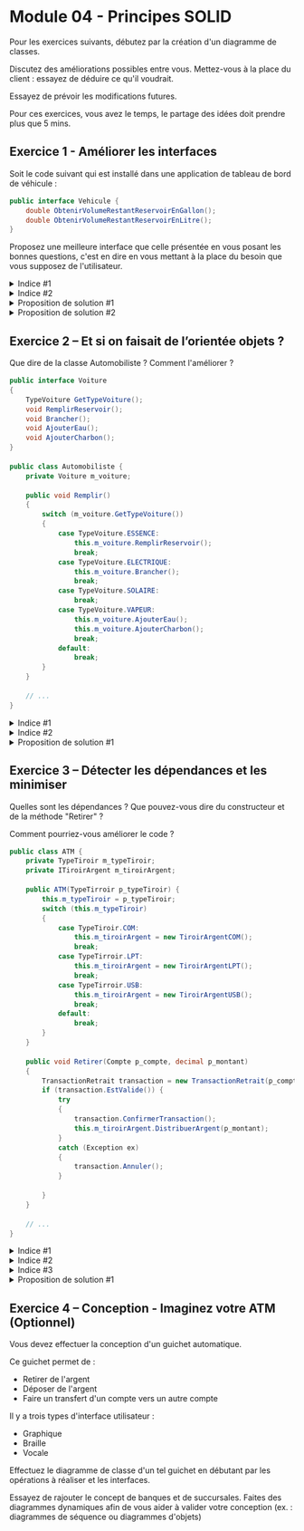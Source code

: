 # Module 04 - Principes SOLID

Pour les exercices suivants, débutez par la création d'un diagramme de classes.

Discutez des améliorations possibles entre vous. Mettez-vous à la place du client : essayez de déduire ce qu'il voudrait.

Essayez de prévoir les modifications futures.

Pour ces exercices, vous avez le temps, le partage des idées doit prendre plus que 5 mins.

## Exercice 1 - Améliorer les interfaces

Soit le code suivant qui est installé dans une application de tableau de bord de véhicule :

```csharp
public interface Vehicule {
    double ObtenirVolumeRestantReservoirEnGallon();
    double ObtenirVolumeRestantReservoirEnLitre();
}
```

Proposez une meilleure interface que celle présentée en vous posant les bonnes questions, c'est en dire en vous mettant à la place du besoin que vous supposez de l'utilisateur.

<details>
    <summary>Indice #1</summary>
Qu'est-ce qu'un véhicule ? Comment se déplace-t-il ?
</details>

<details>
    <summary>Indice #2</summary>
Que veut généralement savoir l'utilisateur de cette application ?
</details>

<details>
    <summary>Proposition de solution #1</summary>

``` csharp
public interface Vehicule
{
    double ObtenirPourcentageEnergieRestante();
}
```
</details>

<details>
    <summary>Proposition de solution #2</summary>

```csharp
public interface Vehicule
{
    double ObtenirNombreKmRestants();
}
```
</details>

## Exercice 2 – Et si on faisait de l’orientée objets ?

Que dire de la classe Automobiliste ? Comment l'améliorer ?

```csharp
public interface Voiture
{
    TypeVoiture GetTypeVoiture();
    void RemplirReservoir();
    void Brancher();
    void AjouterEau();
    void AjouterCharbon();
}

public class Automobiliste {
    private Voiture m_voiture;
    
    public void Remplir()
    {
        switch (m_voiture.GetTypeVoiture())
        {
            case TypeVoiture.ESSENCE:
                this.m_voiture.RemplirReservoir();
                break;
            case TypeVoiture.ELECTRIQUE:
                this.m_voiture.Brancher();
                break;
            case TypeVoiture.SOLAIRE:
                break;
            case TypeVoiture.VAPEUR:
                this.m_voiture.AjouterEau();
                this.m_voiture.AjouterCharbon();
                break;
            default:
                break;
        }
    }
    
    // ...
}
```

<details>
    <summary>Indice #1</summary>
Que dire d'un voiture qui roulerait à l'hydrogène ?
</details>

<details>
    <summary>Indice #2</summary>
Quel(s) principe(s) sont violés ici ?
</details>

<details>
    <summary>Proposition de solution #1</summary>

``` csharp
public interface Voiture
{
    void AjouterEnergie();
}

public class Automobiliste
{
    private Voiture m_voiture;
    
    public void AjouterEnergie()
    {
        this.m_voiture.AjouterEnergie();
    }
    // ...
}

```
</details>

## Exercice 3 – Détecter les dépendances et les minimiser

Quelles sont les dépendances ? Que pouvez-vous dire du constructeur et de la méthode "Retirer" ?

Comment pourriez-vous améliorer le code ?

```csharp
public class ATM {
    private TypeTiroir m_typeTiroir;
    private ITiroirArgent m_tiroirArgent;

    public ATM(TypeTirroir p_typeTiroir) {
        this.m_typeTiroir = p_typeTiroir;
        switch (this.m_typeTiroir)
        {
            case TypeTiroir.COM:
                this.m_tiroirArgent = new TiroirArgentCOM();
                break;
            case TypeTirroir.LPT:
                this.m_tiroirArgent = new TiroirArgentLPT();
                break;
            case TypeTirroir.USB:
                this.m_tiroirArgent = new TiroirArgentUSB();
                break;
            default:
                break;
        }
    }

    public void Retirer(Compte p_compte, decimal p_montant)
    {
        TransactionRetrait transaction = new TransactionRetrait(p_compte, p_montant);
        if (transaction.EstValide()) {
            try
            {
                transaction.ConfirmerTransaction();
                this.m_tiroirArgent.DistribuerArgent(p_montant);
            }
            catch (Exception ex)
            {
                transaction.Annuler();
            }

        }
    }
    
    // ...
}
```

<details>
    <summary>Indice #1</summary>
Que dire du "selon cas" ("switch") qui apparait dans le constructeur ?
</details>

<details>
    <summary>Indice #2</summary>
Quel(s) principe(s) sont violés ici ? Validez les dépendances.
</details>

<details>
    <summary>Indice #3</summary>

![Diagramme avant modifications](../images/Module04_Principes_SOLID/diag/src/M04_Exercice3_DiagClasses//Exercice03_Prob.svg)

</details>


<details>
    <summary>Proposition de solution #1</summary>

``` csharp
public class ATM
{
    private ICreateurTransaction m_createurTransaction;
    private ITiroirArgent m_tiroirArgent;

    public ATM(ITiroirArgent p_tiroirArgent, ICreateurTransaction p_createurTransaction)
    {
        this.m_createurTransaction = p_createurTransaction;
        this.m_tiroirArgent = p_tiroirArgent;
    }

    public void Retirer(Compte p_compte, decimal p_montant)
    {
        ITransaction transaction = this.m_createurTransaction.CreerTransactionRetrait(p_compte, p_montant);
        if (transaction.EstValide())
        {
            try
            {
                transaction.ConfirmerTransaction();
                this.m_tiroirArgent.DistribuerArgent(p_montant);
            }
            catch (Exception ex)
            {
                transaction.Annuler();
            }

        }
    }
    
    // ...
}

```

![Diagramme avant modifications](../images/Module04_Principes_SOLID/diag/src/M04_Exercice3_DiagClasses_PropositionCorrection/Exercice03_PropSol.svg)

</details>

## Exercice 4 – Conception - Imaginez votre ATM (Optionnel)

Vous devez effectuer la conception d'un guichet automatique.

Ce guichet permet de :

- Retirer de l'argent
- Déposer de l'argent
- Faire un transfert d'un compte vers un autre compte

Il y a trois types d'interface utilisateur :

- Graphique
- Braille
- Vocale

Effectuez le diagramme de classe d'un tel guichet en débutant par les opérations à réaliser et les interfaces.

Essayez de rajouter le concept de banques et de succursales. Faites des diagrammes dynamiques afin de vous aider à valider votre conception (ex. : diagrammes de séquence ou diagrammes d'objets)
